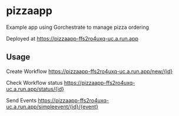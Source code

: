 # pizzaapp
Example app using Gorchestrate to manage pizza ordering

Deployed at https://pizzaapp-ffs2ro4uxq-uc.a.run.app

## Usage

Create Workflow
https://pizzaapp-ffs2ro4uxq-uc.a.run.app/new/{id}

Check Workflow status
https://pizzaapp-ffs2ro4uxq-uc.a.run.app/status/{id}

Send Events 
https://pizzaapp-ffs2ro4uxq-uc.a.run.app/simpleevent/{id}/{event}